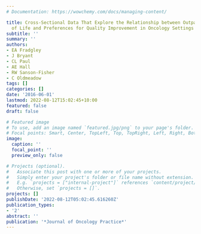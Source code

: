 ```yaml
---
# Documentation: https://wowchemy.com/docs/managing-content/

title: Cross-Sectional Data That Explore the Relationship between Outpatients' Quality
  of Life and Preferences for Quality Improvement in Oncology Settings
subtitle: ''
summary: ''
authors:
- EA Fradgley
- J Bryant
- CL Paul
- AE Hall
- RW Sanson-Fisher
- C Oldmeadow
tags: []
categories: []
date: '2016-06-01'
lastmod: 2022-08-12T15:02:45+10:00
featured: false
draft: false

# Featured image
# To use, add an image named `featured.jpg/png` to your page's folder.
# Focal points: Smart, Center, TopLeft, Top, TopRight, Left, Right, BottomLeft, Bottom, BottomRight.
image:
  caption: ''
  focal_point: ''
  preview_only: false

# Projects (optional).
#   Associate this post with one or more of your projects.
#   Simply enter your project's folder or file name without extension.
#   E.g. `projects = ["internal-project"]` references `content/project/deep-learning/index.md`.
#   Otherwise, set `projects = []`.
projects: []
publishDate: '2022-08-12T05:02:45.616260Z'
publication_types:
- '2'
abstract: ''
publication: '*Journal of Oncology Practice*'
---
```

